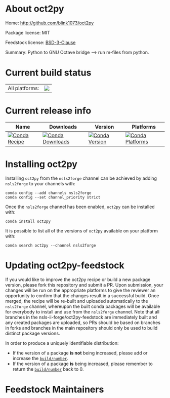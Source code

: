 About oct2py
============

Home: http://github.com/blink1073/oct2py

Package license: MIT

Feedstock license: [BSD-3-Clause](https://github.com/nsls-ii-forge/oct2py-feedstock/blob/master/LICENSE.txt)

Summary: Python to GNU Octave bridge --> run m-files from python.

Current build status
====================


<table><tr><td>All platforms:</td>
    <td>
      <a href="https://dev.azure.com/nsls2forge/nsls2forge/_build/latest?definitionId=289&branchName=master">
        <img src="https://dev.azure.com/nsls2forge/nsls2forge/_apis/build/status/oct2py-feedstock?branchName=master">
      </a>
    </td>
  </tr>
</table>

Current release info
====================

| Name | Downloads | Version | Platforms |
| --- | --- | --- | --- |
| [![Conda Recipe](https://img.shields.io/badge/recipe-oct2py-green.svg)](https://anaconda.org/nsls2forge/oct2py) | [![Conda Downloads](https://img.shields.io/conda/dn/nsls2forge/oct2py.svg)](https://anaconda.org/nsls2forge/oct2py) | [![Conda Version](https://img.shields.io/conda/vn/nsls2forge/oct2py.svg)](https://anaconda.org/nsls2forge/oct2py) | [![Conda Platforms](https://img.shields.io/conda/pn/nsls2forge/oct2py.svg)](https://anaconda.org/nsls2forge/oct2py) |

Installing oct2py
=================

Installing `oct2py` from the `nsls2forge` channel can be achieved by adding `nsls2forge` to your channels with:

```
conda config --add channels nsls2forge
conda config --set channel_priority strict
```

Once the `nsls2forge` channel has been enabled, `oct2py` can be installed with:

```
conda install oct2py
```

It is possible to list all of the versions of `oct2py` available on your platform with:

```
conda search oct2py --channel nsls2forge
```




Updating oct2py-feedstock
=========================

If you would like to improve the oct2py recipe or build a new
package version, please fork this repository and submit a PR. Upon submission,
your changes will be run on the appropriate platforms to give the reviewer an
opportunity to confirm that the changes result in a successful build. Once
merged, the recipe will be re-built and uploaded automatically to the
`nsls2forge` channel, whereupon the built conda packages will be available for
everybody to install and use from the `nsls2forge` channel.
Note that all branches in the nsls-ii-forge/oct2py-feedstock are
immediately built and any created packages are uploaded, so PRs should be based
on branches in forks and branches in the main repository should only be used to
build distinct package versions.

In order to produce a uniquely identifiable distribution:
 * If the version of a package **is not** being increased, please add or increase
   the [``build/number``](https://docs.conda.io/projects/conda-build/en/latest/resources/define-metadata.html#build-number-and-string).
 * If the version of a package **is** being increased, please remember to return
   the [``build/number``](https://docs.conda.io/projects/conda-build/en/latest/resources/define-metadata.html#build-number-and-string)
   back to 0.

Feedstock Maintainers
=====================


